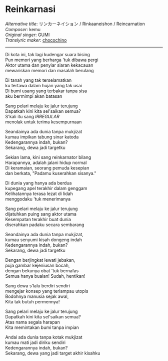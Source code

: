 # Reinkarnasi
_Alternative title_:  リンカーネイション / Rinkaaneishon / Reincarnation  
_Composer_: kemu  
_Original singer_: GUMI   
_Translyric maker_: [chocochino](http://soundcloud.com/chocochino)  

---

Di kota ini, tak lagi kudengar suara bising  
Pun memori yang berharga 'tuk dibawa pergi  
Aktor utama dan penyiar siaran kekacauan  
mewariskan memori dan masalah berulang  

Di tanah yang tak terselamatkan  
ku tertawa dalam hujan yang tak usai  
Di bumi usang yang terbakar tanpa sisa  
aku bermimpi akan batasan  

Sang pelari melaju ke jalur terujung  
Dapatkah kini kita sel'saikan semua?  
S'kali itu sang _IRREGULAR_  
menolak untuk terima kesempurnaan  

Seandainya ada dunia tanpa mukjizat  
kumau impikan tabung sinar katoda  
Kedengarannya indah, bukan?  
Sekarang, dewa jadi targetku  

Sekian lama, kini sang reinkarnator bilang  
Harapannya, adalah jalani hidup normal  
Di keramaian, seorang pemuda kesepian  
dan berkata, "Padamu kuserahkan sisanya."  

Di dunia yang hanya ada berdua  
kupegang apel terakhir dalam genggam  
Kelihatannya terasa lezat di lidah  
menggodaku 'tuk menerimanya  

Sang pelari melaju ke jalur terujung  
dijatuhkan puing sang aktor utama  
Kesempatan terakhir buat dunia  
diserahkan padaku secara sembarang  

Seandainya ada dunia tanpa mukjizat,  
kumau senyumi kisah dongeng indah  
Kedengarannya indah, bukan?  
Sekarang, dewa jadi targetku  

Dengan berjingkat lewati jebakan,  
puja gambar kejeniusan bocah,  
dengan bekunya obat 'tuk bernafas  
Semua hanya bualan! Sudah, hentikan!  

Sang dewa s'lalu berdiri sendiri  
mengejar konsep yang terlampau utopis  
Bodohnya manusia sejak awal,  
Kita tak butuh permennya!  

Sang pelari melaju ke jalur terujung  
Dapatkah kini kita sel'saikan semua?  
Atas nama segala harapan  
Kita memintakan bumi tanpa impian  

Andai ada dunia tanpa kotak mukjizat  
kumau mati jadi diriku sendiri  
Kedengarannya indah, bukan?  
Sekarang, dewa yang jadi target akhir kisahku  
